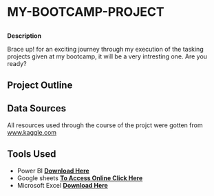 # MY-BOOTCAMP-PROJECT
## 
 **Description** 

Brace up! for an exciting journey through my execution of the tasking projects given at my bootcamp, it will be a very intresting one. Are you ready?

## **Project Outline**

## **Data Sources**
All resources used through the course of the projct were gotten from  www.kaggle.com

 ## **Tools Used**

- Power BI [**Download Here**](https://powerbi.microsoft.com/en-us/downloads/)
- Google sheets [**To Access Online Click Here**](https://docs.google.com/spreadsheets/create)
- Microsoft Excel [**Download Here**](https://www.microsoft.com/en-ng)
